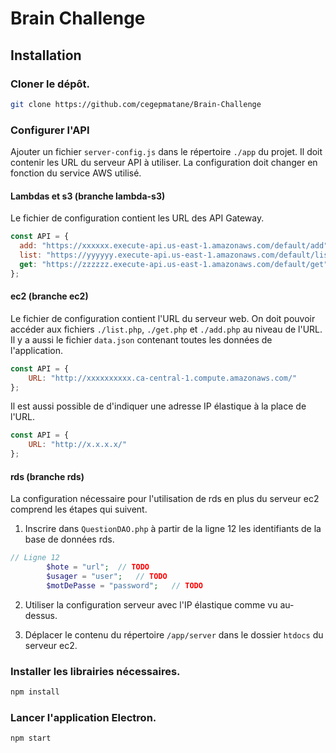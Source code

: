 # Brain Challenge


## Installation

### Cloner le dépôt.

```bash
git clone https://github.com/cegepmatane/Brain-Challenge
```

### Configurer l'API

Ajouter un fichier `server-config.js` dans le répertoire `./app` du projet. Il doit contenir les URL du serveur API à utiliser. La configuration doit changer en fonction du service AWS utilisé.

#### Lambdas et s3 (branche lambda-s3)

Le fichier de configuration contient les URL des API Gateway.

```js
const API = {
  add: "https://xxxxxx.execute-api.us-east-1.amazonaws.com/default/add",
  list: "https://yyyyyy.execute-api.us-east-1.amazonaws.com/default/list",
  get: "https://zzzzzz.execute-api.us-east-1.amazonaws.com/default/get"
};
```

#### ec2 (branche ec2)

Le fichier de configuration contient l'URL du serveur web. On doit pouvoir accéder aux fichiers `./list.php`, `./get.php` et `./add.php` au niveau de l'URL. Il y a aussi le fichier `data.json` contenant toutes les données de l'application.

```js
const API = {
    URL: "http://xxxxxxxxxx.ca-central-1.compute.amazonaws.com/"
};
```

Il est aussi possible de d'indiquer une adresse IP élastique à la place de l'URL.

```js
const API = {
    URL: "http://x.x.x.x/"
};
```

#### rds (branche rds)

La configuration nécessaire pour l'utilisation de rds en plus du serveur ec2 comprend les étapes qui suivent.

1. Inscrire dans `QuestionDAO.php` à partir de la ligne 12 les identifiants de la base de données rds.

```php
// Ligne 12
		$hote = "url";	// TODO
		$usager = "user";	// TODO
		$motDePasse = "password";	// TODO
```

2. Utiliser la configuration serveur avec l'IP élastique comme vu au-dessus.

3. Déplacer le contenu du répertoire `/app/server` dans le dossier `htdocs` du serveur ec2.

### Installer les librairies nécessaires.

```bash
npm install
```

### Lancer l'application Electron.

```bash
npm start
```
